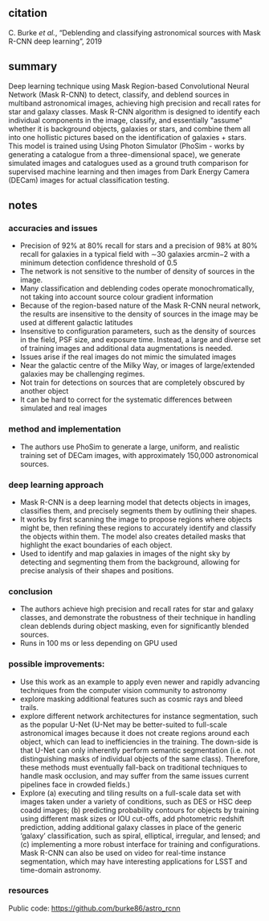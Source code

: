 ## citation
C. Burke _et al._, “Deblending and classifying astronomical sources with Mask R-CNN deep learning”, 2019

## summary
Deep learning technique using Mask Region-based Convolutional Neural Network (Mask R-CNN) to detect, classify, and deblend sources in multiband astronomical images, achieving high precision and recall rates for star and galaxy classes. Mask R-CNN algorithm is designed to identify each individual components in the image, classify, and essentially "assume" whether it is background objects, galaxies or stars, and combine them all into one hollistic pictures based on the identification of galaxies + stars. This model is trained using Using Photon Simulator (PhoSim - works by generating a catalogue from a three-dimensional space), we generate simulated images and catalogues used as a ground truth comparison for supervised machine learning and then images from Dark Energy Camera (DECam) images for actual classification testing. 

## notes

### accuracies and issues
- Precision of 92% at 80% recall for stars and a precision of 98% at 80% recall for galaxies in a typical field with ∼30 galaxies arcmin−2 with a minimum detection confidence threshold of 0.5
- The network is not sensitive to the number of density of sources in the image.
- Many classification and deblending codes operate monochromatically, not taking into account source colour gradient information
- Because of the region-based nature of the Mask R-CNN neural network, the results are insensitive to the density of sources in the image may be used at different galactic latitudes
- Insensitive to configuration parameters, such as the density of sources in the field, PSF size, and exposure time. Instead, a large and diverse set of training images and additional data augmentations is needed.
- Issues arise if the real images do not mimic the simulated images
- Near the galactic centre of the Milky Way, or images of large/extended galaxies may be challenging regimes.
- Not train for detections on sources that are completely obscured by another object
- It can be hard to correct for the systematic differences between simulated and real images

###  method and implementation
- The authors use PhoSim to generate a large, uniform, and realistic training set of DECam images, with approximately 150,000 astronomical sources.

### deep learning approach
- Mask R-CNN is a deep learning model that detects objects in images, classifies them, and precisely segments them by outlining their shapes.
- It works by first scanning the image to propose regions where objects might be, then refining these regions to accurately identify and classify the objects within them. The model also creates detailed masks that highlight the exact boundaries of each object.
- Used to identify and map galaxies in images of the night sky by detecting and segmenting them from the background, allowing for precise analysis of their shapes and positions.

### conclusion
- The authors achieve high precision and recall rates for star and galaxy classes, and demonstrate the robustness of their technique in handling clean deblends during object masking, even for significantly blended sources.
- Runs in 100 ms or less depending on GPU used

### possible improvements:
- Use this work as an example to apply even newer and rapidly advancing techniques from the computer vision community to astronomy
- explore masking additional features such as cosmic rays and bleed trails.
- explore different network architectures for instance segmentation, such as the popular U-Net (U-Net may be better-suited to full-scale astronomical images because it does not create regions around each object, which can lead to inefficiencies in the training. The down-side is that U-Net can only inherently perform semantic segmentation (i.e. not distinguishing masks of individual objects of the same class). Therefore, these methods must eventually fall-back on traditional techniques to handle mask occlusion, and may suffer from the same issues current pipelines face in crowded fields.)
- Explore (a) executing and tiling results on a full-scale data set with images taken under a variety of conditions, such as DES or HSC deep coadd images; (b) predicting probability contours for objects by training using different mask sizes or IOU cut-offs, add photometric redshift prediction, adding additional galaxy classes in place of the generic ‘galaxy’ classification, such as spiral, elliptical, irregular, and lensed; and (c) implementing a more robust interface for training and configurations. Mask R-CNN can also be used on video for real-time instance segmentation, which may have interesting applications for LSST and time-domain astronomy.


### resources 
Public code: https://github.com/burke86/astro_rcnn
